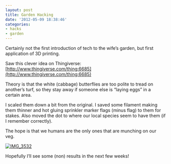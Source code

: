 ```yaml
---
layout: post
title: Garden Hacking
date: '2012-05-09 18:38:46'
categories:
- hacks
- garden
---
```



Certainly not the first introduction of tech to the wife’s garden, but first application of 3D printing.

Saw this clever idea on Thingiverse: [http://www.thingiverse.com/thing:6685](http://www.thingiverse.com/thing:6685)

Theory is that the white (cabbage) butterflies are too polite to tread on another’s turf, so they stay away if someone else is “laying eggs” in a certain area.

I scaled them down a bit from the original. I saved some filament making them thinner and hot gluing sprinkler marker flags (minus flag) to them for stakes. Also moved the dot to where our local species seem to have them (if I remember correctly).

The hope is that we humans are the only ones that are munching on our veg.

[![IMG_3532](https://i2.wp.com/res.cloudinary.com/thecase/image/upload/h_300,w_224/v1514683058/IMG_3532_vhngyg.jpg?resize=224%2C300)](https://i0.wp.com/res.cloudinary.com/thecase/image/upload/v1514683058/IMG_3532_vhngyg.jpg)

Hopefully I’ll see some (non) results in the next few weeks!


